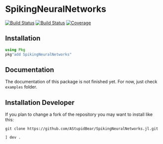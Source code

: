 # SpikingNeuralNetworks

[![Build Status](https://travis-ci.com/AStupidBear/SpikingNeuralNetworks.jl.svg?branch=master)](https://travis-ci.com/AStupidBear/SpikingNeuralNetworks.jl)
[![Build Status](https://ci.appveyor.com/api/projects/status/github/AStupidBear/SpikingNeuralNetworks.jl?svg=true)](https://ci.appveyor.com/project/AStupidBear/SpikingNeuralNetworks-jl)
[![Coverage](https://codecov.io/gh/AStupidBear/SpikingNeuralNetworks.jl/branch/master/graph/badge.svg)](https://codecov.io/gh/AStupidBear/SpikingNeuralNetworks.jl)

## Installation

```julia
using Pkg
pkg"add SpikingNeuralNetworks"
```

## Documentation

The documentation of this package is not finished yet. For now, just check `examples` folder.

## Installation Developer
If you plan to change a fork of the repository you may want to install like this:
```
git clone https://github.com/AStupidBear/SpikingNeuralNetworks.jl.git
```

```julia
] dev .
```
